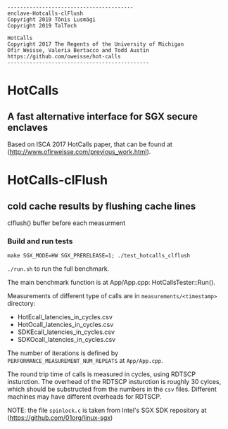 ```
----------------------------------------
enclave-Hotcalls-clFlush
Copyright 2019 Tõnis Lusmägi
Copyright 2019 TalTech

HotCalls
Copyright 2017 The Regents of the University of Michigan
Ofir Weisse, Valeria Bertacco and Todd Austin
https://github.com/oweisse/hot-calls
---------------------------------------------
```

# HotCalls
## A fast alternative interface for SGX secure enclaves

Based on ISCA 2017 HotCalls paper, that can be found at (http://www.ofirweisse.com/previous_work.html).

# HotCalls-clFlush
## cold cache results by flushing cache lines

clflush() buffer before each measurment

### Build and run tests
`make SGX_MODE=HW SGX_PRERELEASE=1; ./test_hotcalls_clflush`

`./run.sh` to run the full benchmark.

The main benchmark function is at App/App.cpp: HotCallsTester::Run().

Measurements of different type of calls are in `measurements/<timestamp>` directory:

- HotEcall_latencies_in_cycles.csv
- HotOcall_latencies_in_cycles.csv
- SDKEcall_latencies_in_cycles.csv
- SDKOcall_latencies_in_cycles.csv

The number of iterations is defined by `PERFORMANCE_MEASUREMENT_NUM_REPEATS` at `App/App.cpp`.

The round trip time of calls is measured in cycles, using RDTSCP insturction. The overhead of the RDTSCP insturction is roughly 30 cylces, which should be substructed from the numbers in the `csv` files. Different machines may have different overheads for RDTSCP.  

NOTE: the file `spinlock.c` is taken from Intel's SGX SDK repository at (https://github.com/01org/linux-sgx)
